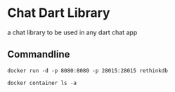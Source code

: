 # Chat Dart Library
a chat library to be used in any dart chat app

## Commandline
```shell
docker run -d -p 8080:8080 -p 28015:28015 rethinkdb

docker container ls -a
```
